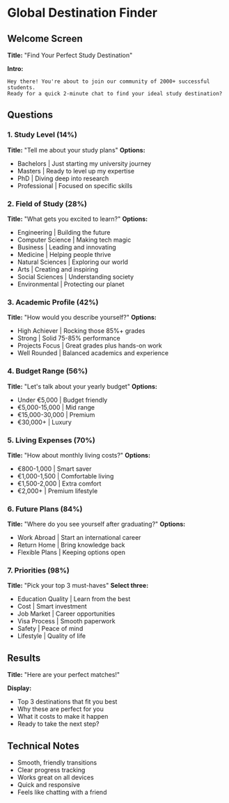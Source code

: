 # Global Destination Finder

## Welcome Screen
**Title:** "Find Your Perfect Study Destination"

**Intro:**
```
Hey there! You're about to join our community of 2000+ successful students.
Ready for a quick 2-minute chat to find your ideal study destination?
```

## Questions

### 1. Study Level (14%)
**Title:** "Tell me about your study plans"
**Options:**
- Bachelors | Just starting my university journey
- Masters | Ready to level up my expertise
- PhD | Diving deep into research
- Professional | Focused on specific skills

### 2. Field of Study (28%)
**Title:** "What gets you excited to learn?"
**Options:**
- Engineering | Building the future
- Computer Science | Making tech magic
- Business | Leading and innovating
- Medicine | Helping people thrive
- Natural Sciences | Exploring our world
- Arts | Creating and inspiring
- Social Sciences | Understanding society
- Environmental | Protecting our planet

### 3. Academic Profile (42%)
**Title:** "How would you describe yourself?"
**Options:**
- High Achiever | Rocking those 85%+ grades
- Strong | Solid 75-85% performance
- Projects Focus | Great grades plus hands-on work
- Well Rounded | Balanced academics and experience

### 4. Budget Range (56%)
**Title:** "Let's talk about your yearly budget"
**Options:**
- Under €5,000 | Budget friendly
- €5,000-15,000 | Mid range
- €15,000-30,000 | Premium
- €30,000+ | Luxury

### 5. Living Expenses (70%)
**Title:** "How about monthly living costs?"
**Options:**
- €800-1,000 | Smart saver
- €1,000-1,500 | Comfortable living
- €1,500-2,000 | Extra comfort
- €2,000+ | Premium lifestyle

### 6. Future Plans (84%)
**Title:** "Where do you see yourself after graduating?"
**Options:**
- Work Abroad | Start an international career
- Return Home | Bring knowledge back
- Flexible Plans | Keeping options open

### 7. Priorities (98%)
**Title:** "Pick your top 3 must-haves"
**Select three:**
- Education Quality | Learn from the best
- Cost | Smart investment
- Job Market | Career opportunities
- Visa Process | Smooth paperwork
- Safety | Peace of mind
- Lifestyle | Quality of life

## Results
**Title:** "Here are your perfect matches!"

**Display:**
- Top 3 destinations that fit you best
- Why these are perfect for you
- What it costs to make it happen
- Ready to take the next step?

## Technical Notes
- Smooth, friendly transitions
- Clear progress tracking
- Works great on all devices
- Quick and responsive
- Feels like chatting with a friend